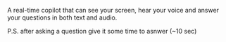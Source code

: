 A real-time copilot that can see your screen, hear your voice and answer your questions in both text and audio.

P.S. after asking a question give it some time to asnwer (~10 sec)
